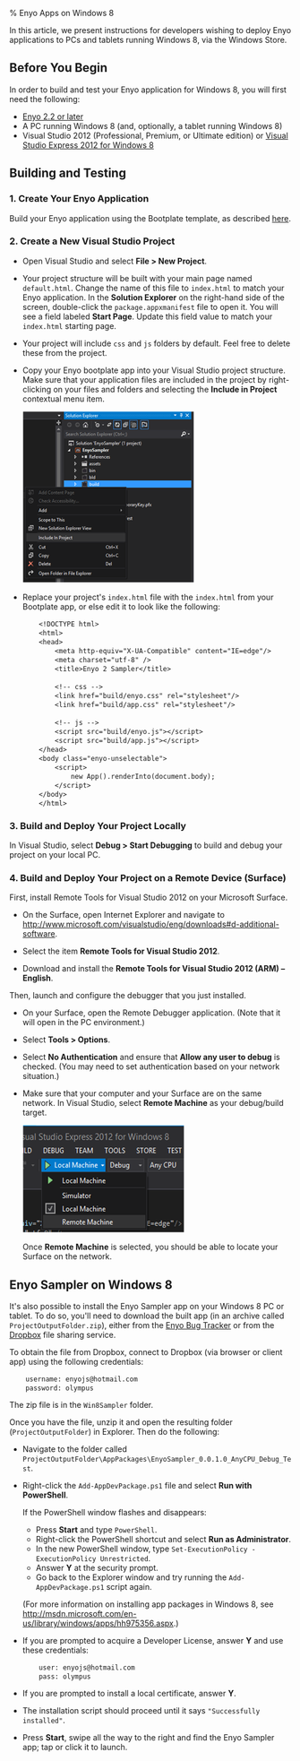 % Enyo Apps on Windows 8

In this article, we present instructions for developers wishing to deploy Enyo
applications to PCs and tablets running Windows 8, via the Windows Store.

## Before You Begin

In order to build and test your Enyo application for Windows 8, you will first
need the following:

* [Enyo 2.2 or later](../getting-started/bootplate.html)
* A PC running Windows 8 (and, optionally, a tablet running Windows 8)
* Visual Studio 2012 (Professional, Premium, or Ultimate edition) or
    [Visual Studio Express 2012 for Windows 8](http://www.microsoft.com/visualstudio/eng/products/visual-studio-express-for-windows-8)

## Building and Testing

### 1. Create Your Enyo Application

Build your Enyo application using the Bootplate template, as described
[here](../getting-started/bootplate.html).

### 2. Create a New Visual Studio Project

* Open Visual Studio and select **File > New Project**.

* Your project structure will be built with your main page named `default.html`.
    Change the name of this file to `index.html` to match your Enyo application.
    In the **Solution Explorer** on the right-hand side of the screen,
    double-click the `package.appxmanifest` file to open it.  You will see a
    field labeled **Start Page**.  Update this field value to match your
    `index.html` starting page.

* Your project will include `css` and `js` folders by default.  Feel free to
    delete these from the project.

* Copy your Enyo bootplate app into your Visual Studio project structure.  Make
    sure that your application files are included in the project by
    right-clicking on your files and folders and selecting the **Include in
    Project** contextual menu item.

    ![](../assets/enyo-apps-on-windows-8-a.png)

* Replace your project's `index.html` file with the `index.html` from your
    Bootplate app, or else edit it to look like the following:

    ```
        <!DOCTYPE html>
        <html>
        <head>
            <meta http-equiv="X-UA-Compatible" content="IE=edge"/>
            <meta charset="utf-8" />
            <title>Enyo 2 Sampler</title>

            <!-- css -->
            <link href="build/enyo.css" rel="stylesheet"/>
            <link href="build/app.css" rel="stylesheet"/>

            <!-- js -->
            <script src="build/enyo.js"></script>
            <script src="build/app.js"></script>
        </head>
        <body class="enyo-unselectable">
            <script>
                new App().renderInto(document.body);
            </script>
        </body>
        </html>
    ```

### 3. Build and Deploy Your Project Locally

In Visual Studio, select **Debug > Start Debugging** to build and debug your
project on your local PC.

### 4. Build and Deploy Your Project on a Remote Device (Surface)

First, install Remote Tools for Visual Studio 2012 on your Microsoft Surface.

* On the Surface, open Internet Explorer and navigate to
    <http://www.microsoft.com/visualstudio/eng/downloads#d-additional-software>.

* Select the item **Remote Tools for Visual Studio 2012**.

*  Download and install the **Remote Tools for Visual Studio 2012 (ARM) – English**.

Then, launch and configure the debugger that you just installed.

* On your Surface, open the Remote Debugger application.  (Note that it will
    open in the PC environment.)

* Select **Tools > Options**.

* Select **No Authentication** and ensure that **Allow any user to debug** is
    checked.  (You may need to set authentication based on your network
    situation.)

* Make sure that your computer and your Surface are on the same network. In
    Visual Studio, select **Remote Machine** as your debug/build target.

    ![](../assets/enyo-apps-on-windows-8-b.png)

    Once **Remote Machine** is selected, you should be able to locate your
    Surface on the network.

## Enyo Sampler on Windows 8

It's also possible to install the Enyo Sampler app on your Windows 8 PC or
tablet.  To do so, you'll need to download the built app (in an archive called
`ProjectOutputFolder.zip`), either from the
[Enyo Bug Tracker](https://enyojs.atlassian.net/browse/ENYO-1899) or from the
[Dropbox](www.dropbox.com) file sharing service.

To obtain the file from Dropbox, connect to Dropbox (via browser or client app)
using the following credentials:

```
    username: enyojs@hotmail.com
    password: olympus
```

The zip file is in the `Win8Sampler` folder.

Once you have the file, unzip it and open the resulting folder
(`ProjectOutputFolder`) in Explorer.  Then do the following:

* Navigate to the folder called `ProjectOutputFolder\AppPackages\EnyoSampler_0.0.1.0_AnyCPU_Debug_Test`.

* Right-click the `Add-AppDevPackage.ps1` file and select **Run with PowerShell**.

    If the PowerShell window flashes and disappears:

    - Press **Start** and type `PowerShell`.
    - Right-click the PowerShell shortcut and select **Run as Administrator**.
    - In the new PowerShell window, type `Set-ExecutionPolicy -ExecutionPolicy Unrestricted`.
    - Answer **Y** at the security prompt.
    - Go back to the Explorer window and try running the `Add-AppDevPackage.ps1`
        script again.

    (For more information on installing app packages in Windows 8, see
    <http://msdn.microsoft.com/en-us/library/windows/apps/hh975356.aspx>.)

* If you are prompted to acquire a Developer License, answer **Y** and use these credentials:

    ```
        user: enyojs@hotmail.com
        pass: olympus
    ```

* If you are prompted to install a local certificate, answer **Y**.

* The installation script should proceed until it says `"Successfully installed"`.

* Press **Start**, swipe all the way to the right and find the Enyo Sampler app;
    tap or click it to launch.

